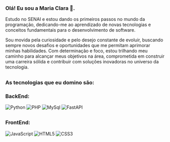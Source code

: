 ### Olá! Eu sou a Maria Clara 👋.
Estudo no SENAI e estou dando os primeiros passos no mundo da programação, dedicando-me ao aprendizado de novas tecnologias e conceitos fundamentais para o desenvolvimento de software. 

Sou movida pela curiosidade e pelo desejo constante de evoluir, buscando sempre novos desafios e oportunidades que me permitam aprimorar minhas habilidades. Com determinação e foco, estou trilhando meu caminho para alcançar meus objetivos na área, comprometida em construir uma carreira sólida e contribuir com soluções inovadoras no universo da tecnologia.



##

### As tecnologias que eu domino são:
### BackEnd:
<img alt="Python" src="https://img.shields.io/badge/Python-3776AB?style=for-the-badge&logo=python&logoColor=white">
<img alt="PHP" src="https://img.shields.io/badge/PHP-777BB4?style=for-the-badge&logo=php&logoColor=white">
<img alt="MySql" src="https://img.shields.io/badge/MySQL-005C84?style=for-the-badge&logo=mysql&logoColor=white">
<img alt="FastAPI" src="https://img.shields.io/badge/FastAPI-005571?style=for-the-badge&logo=fastapi&logoColor=white">






##
### FrontEnd:
<img alt="JavaScript" src="https://img.shields.io/badge/JavaScript-F7DF1E?style=for-the-badge&logo=javascript&logoColor=black">
<img alt="HTML5" src="https://img.shields.io/badge/HTML5-E34F26?style=for-the-badge&logo=html5&logoColor=white">
<img alt="CSS3" src="https://img.shields.io/badge/CSS3-1572B6?style=for-the-badge&logo=css3&logoColor=white">






